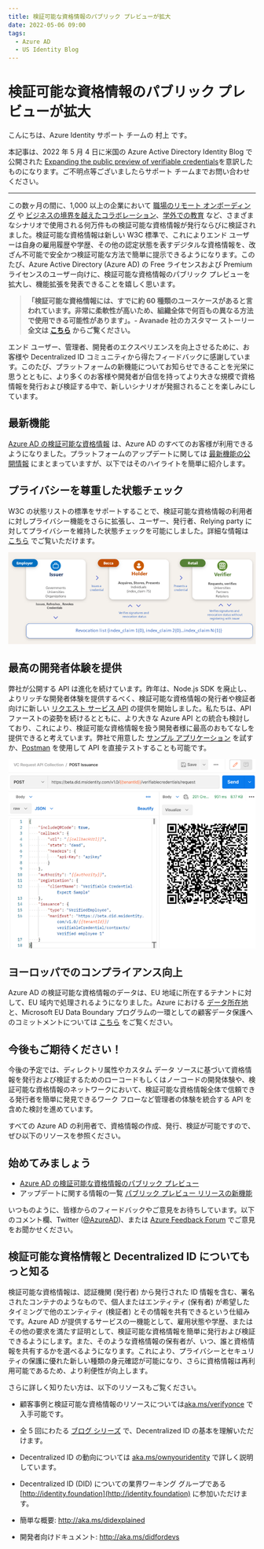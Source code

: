 ```yaml
---
title: 検証可能な資格情報のパブリック プレビューが拡大
date: 2022-05-06 09:00
tags:
  - Azure AD
  - US Identity Blog
---
```


# 検証可能な資格情報のパブリック プレビューが拡大

こんにちは、Azure Identity サポート チームの 村上 です。

本記事は、2022 年 5 月 4 日に米国の Azure Active Directory Identity Blog で公開された [Expanding the public preview of verifiable credentials​](https://techcommunity.microsoft.com/t5/azure-active-directory-identity/expanding-the-public-preview-of-verifiable-credentials/ba-p/3295508) を意訳したものになります。ご不明点等ございましたらサポート チームまでお問い合わせください。

---

この数ヶ月の間に、1,000 以上の企業において [職場のリモート オンボーディング](https://go.microsoft.com/fwlink/p/?LinkID=2184957&clcid=0x409&culture=en-us&country=US) や [ビジネスの境界を越えたコラボレーション](https://customers.microsoft.com/en-us/story/1478082375112165122-avanade-partner-professional-services-verifiable-credentials)、[学外での教育](https://customers.microsoft.com/en-us/story/1481006006183422060-rmit-university-higher-education-azure-active-directory?culture=en-us&country=US) など、さまざまなシナリオで使用される何万件もの検証可能な資格情報が発行ならびに検証されました。検証可能な資格情報は新しい W3C 標準で、これによりエンド ユーザーは自身の雇用履歴や学歴、その他の認定状態を表すデジタルな資格情報を、改ざん不可能で安全かつ検証可能な方法で簡単に提示できるようになります。このたび、Azure Active Directory (Azure AD) の Free ライセンスおよび Premium ライセンスのユーザー向けに、検証可能な資格情報のパブリック プレビューを拡大し、機能拡張を発表できることを嬉しく思います。

> **「検証可能な資格情報には、すでに約 60 種類のユースケースがあると言われています。非常に柔軟性が高いため、組織全体で何百もの異なる方法で使用できる可能性があります」。- Avanade 社のカスタマー ストーリー全文は [こちら](https://customers.microsoft.com/en-us/story/1478082375112165122-avanade-partner-professional-services-verifiable-credentials) からご覧ください。**

エンド ユーザー、管理者、開発者のエクスペリエンスを向上させるために、お客様や Decentralized ID コミュニティから得たフィードバックに感謝しています。このたび、プラットフォームの新機能についてお知らせできることを光栄に思うとともに、より多くのお客様や開発者が自信を持ってより大きな規模で資格情報を発行および検証する中で、新しいシナリオが発掘されることを楽しみにしています。

## 最新機能

[Azure AD の検証可能な資格情報](https://docs.microsoft.com/ja-jp/azure/active-directory/verifiable-credentials/) は、Azure AD のすべてのお客様が利用できるようになりました。プラットフォームのアップデートに関しては [最新機能の公開情報](https://docs.microsoft.com/ja-jp/azure/active-directory/verifiable-credentials/whats-new) にまとまっていますが、以下ではそのハイライトを簡単に紹介します。

## プライバシーを尊重した状態チェック

W3C の状態リストの標準をサポートすることで、検証可能な資格情報の利用者に対しプライバシー機能をさらに拡張し、ユーザー、発行者、Relying party に対してプライバシーを維持した状態チェックを可能にしました。詳細な情報は [こちら](https://docs.microsoft.com/ja-jp/azure/active-directory/verifiable-credentials/how-to-issuer-revoke) でご覧いただけます。

![ユーザーは、発行者に自身の情報を開示するリスクを負うことなく、誰とでも状態を確認することができます。](./expanding-the-public-preview-of-verifiable-credentials/sdriggers_0-1651256593834.png)

## 最高の開発者体験を提供

弊社が公開する API は進化を続けています。昨年は、Node.js SDK を廃止し、よりリッチな開発者体験を提供するべく、検証可能な資格情報の発行者や検証者向けに新しい [リクエスト サービス API](https://docs.microsoft.com/ja-jp/azure/active-directory/verifiable-credentials/get-started-request-api?tabs=http) の提供を開始しました。私たちは、API ファーストの姿勢を続けるとともに、より大きな Azure API との統合も検討しており、これにより、検証可能な資格情報を扱う開発者様に最高のおもてなしを提供できると考えています。弊社で用意した [サンプル アプリケーション](https://github.com/Azure-Samples/active-directory-verifiable-credentials) を試すか、[Postman](hhttps://github.com/Azure-Samples/active-directory-verifiable-credentials/tree/main/Postman) を使用して API を直接テストすることも可能です。

![](expanding-the-public-preview-of-verifiable-credentials/sdriggers_1-1651256593838.png)

## ヨーロッパでのコンプライアンス向上

Azure AD の検証可能な資格情報のデータは、EU 地域に所在するテナントに対して、EU 域内で処理されるようになりました。Azure における [データ所在地](https://azure.microsoft.com/en-us/global-infrastructure/data-residency/#select-geography) と、Microsoft EU Data Boundary プログラムの一環としての顧客データ保護へのコミットメントについては [こちら](https://techcommunity.microsoft.com/t5/security-compliance-and-identity/eu-data-boundary-for-the-microsoft-cloud-frequently-asked/ba-p/2329098) をご覧ください。
 
## 今後もご期待ください！

今後の予定では、ディレクトリ属性やカスタム データ ソースに基づいて資格情報を発行および検証するためのローコードもしくはノーコードの開発体験や、検証可能な資格情報のネットワークにおいて、検証可能な資格情報全体で信頼できる発行者を簡単に発見できるワーク フローなど管理者の体験を統合する API を含めた検討を進めています。

すべての Azure AD の利用者で、資格情報の作成、発行、検証が可能ですので、ぜひ以下のリソースを参照ください。

## 始めてみましょう

- [Azure AD の検証可能な資格情報のパブリック プレビュー](https://docs.microsoft.com/ja-jp/azure/active-directory/verifiable-credentials/)
- アップデートに関する情報の一覧 [パブリック プレビュー リリースの新機能](https://docs.microsoft.com/ja-jp/azure/active-directory/verifiable-credentials/whats-new)

いつものように、皆様からのフィードバックやご意見をお待ちしています。以下のコメント欄、Twitter ([@AzureAD](https://twitter.com/azuread))、または [Azure Feedback Forum](https://feedback.azure.com/d365community/forum/22920db1-ad25-ec11-b6e6-000d3a4f0789) でご意見をお聞かせください。

## 検証可能な資格情報と Decentralized ID についてもっと知る

検証可能な資格情報は、認証機関 (発行者) から発行された ID 情報を含む、署名されたコンテナのようなもので、個人またはエンティティ (保有者) が希望したタイミングで他のエンティティ (検証者) とその情報を共有できるという仕組みです。Azure AD が提供するサービスの一機能として、雇用状態や学歴、またはその他の要求を満たす証明として、検証可能な資格情報を簡単に発行および検証できるようにします。また、そのような資格情報の保有者が、いつ、誰と資格情報を共有するかを選べるようになります。これにより、プライバシーとセキュリティの保護に優れた新しい種類の身元確認が可能になり、さらに資格情報は再利用可能であるため、より利便性が向上します。 

さらに詳しく知りたい方は、以下のリソースもご覧ください。 

- 顧客事例と検証可能な資格情報のリソースについては[aka.ms/verifyonce](https://www.microsoft.com/en-us/security/business/identity-access-management/verifiable-credentials) で入手可能です。 

- 全 5 回にわたる [ブログ シリーズ](https://jpazureid.github.io/blog/azure-active-directory/join-us-to-build-solutions-using-decentralized-identities/) で、Decentralized ID の基本を理解いただけます。 
- Decentralized ID の動向については [aka.ms/ownyouridentity](https://www.microsoft.com/en-us/security/business/identity-access-management/decentralized-identity-solution) で詳しく説明しています。 
- Decentralized ID (DID) についての業界ワーキング グループである [http://identity.foundation](http://identity.foundation) に参加いただけます。 
- 簡単な概要: http://aka.ms/didexplained  
- 開発者向けドキュメント: http://aka.ms/didfordevs  

